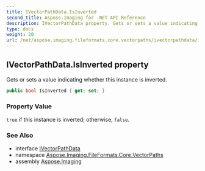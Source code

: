 ```yaml
---
title: IVectorPathData.IsInverted
second_title: Aspose.Imaging for .NET API Reference
description: IVectorPathData property. Gets or sets a value indicating whether this instance is inverted
type: docs
weight: 20
url: /net/aspose.imaging.fileformats.core.vectorpaths/ivectorpathdata/isinverted/
---
```

## IVectorPathData.IsInverted property

Gets or sets a value indicating whether this instance is inverted.

```csharp
public bool IsInverted { get; set; }
```

### Property Value

`true` if this instance is inverted; otherwise, `false`.

### See Also

* interface [IVectorPathData](../)
* namespace [Aspose.Imaging.FileFormats.Core.VectorPaths](../../ivectorpathdata/)
* assembly [Aspose.Imaging](../../../)


